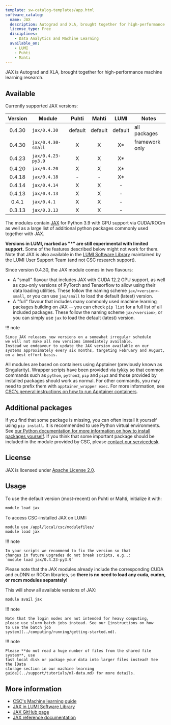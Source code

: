 ```yaml
---
template: sw-catalog-templates/app.html
software_catalog:
  name: JAX
  description: Autograd and XLA, brought together for high-performance machine learning
  license_type: Free
  disciplines:
    - Data Analytics and Machine Learning
  available_on:
    - LUMI
    - Puhti
    - Mahti
---
```


JAX is Autograd and XLA, brought together for high-performance machine
learning research.


## Available

Currently supported JAX versions:

| Version | Module             | Puhti   | Mahti   | LUMI       | Notes          |
|:-------:|--------------------|:-------:|:-------:|:----------:|----------------|
| 0.4.30  | `jax/0.4.30`       | default | default | default    | all packages   |
| 0.4.30  | `jax/0.4.30-small` | X       | X       | X*         | framework only |
| 0.4.23  | `jax/0.4.23-py3.9` | X       | X       | X*         |                |
| 0.4.20  | `jax/0.4.20`       | X       | X       | X*         |                |
| 0.4.18  | `jax/0.4.18`       | -       | -       | X*         |                |
| 0.4.14  | `jax/0.4.14`       | X       | X       | -          |                |
| 0.4.13  | `jax/0.4.13`       | X       | X       | -          |                |
| 0.4.1   | `jax/0.4.1`        | X       | X       | -          |                |
| 0.3.13  | `jax/0.3.13`       | X       | X       | -          |                |

The modules contain [JAX](https://github.com/google/jax/) for Python 3.9
with GPU support via CUDA/ROCm as well as a large list of additional python packages commonly used together with JAX.

**Versions in LUMI, marked as "*" are still experimental with limited
support.** Some of the features described below might not work for them.
Note that JAX is also available in the [LUMI Software Library](https://lumi-supercomputer.github.io/LUMI-EasyBuild-docs/j/jax/)
maintained by the LUMI User Support Team (and not CSC research support).

Since version 0.4.30, the JAX module comes in two flavours:

- A "small" flavour that includes JAX with CUDA 12.2 GPU support, as well as cpu-only versions of
  PyTorch and Tensorflow to allow using their data loading utilities. These follow the naming scheme
  `jax/<version>-small`, or you can use `jax/small` to load the default (latest) version.
- A "full" flavour that includes many commonly used machine learning packages building on JAX -- you can
  check `pip list` for a full list of all included packages. These follow the naming scheme `jax/<version>`,
  or you can simply use `jax` to load the default (latest) version.

!!! note

    Since JAX releases new versions on a somewhat irregular schedule
    we will not make all new versions immediately available.
    Instead we endeavour to update the JAX version available on our systems approximately every six months, targeting February and August, on a best effort basis.

All modules are based on containers using Apptainer (previously known
as Singularity). Wrapper scripts have been provided via [tykky](../computing/containers/tykky.md)
so that common commands such as `python`, `python3`, `pip` and `pip3` and
those provided by installed packages should work as normal.
For other commands, you may need to prefix them with
`apptainer_wrapper exec`. For more information, see [CSC's general
instructions on how to run Apptainer
containers](../computing/containers/run-existing.md).


## Additional packages

If you find that some package is missing, you can often install it
yourself using `pip install`. It is recommended to use Python virtual
environments. See [our Python documentation for more information on
how to install packages
yourself](../support/tutorials/python-usage-guide.md#installing-python-packages-to-existing-modules).
If you think that some important package should be included in the
module provided by CSC, please [contact our
servicedesk](../support/contact.md).

## License

JAX is licensed under [Apache License
2.0](https://github.com/google/jax/blob/main/LICENSE).

## Usage

To use the default version (most-recent) on Puhti or Mahti, initialize it with:

```bash
module load jax
```

To access CSC-installed JAX on LUMI:

```bash
module use /appl/local/csc/modulefiles/
module load jax
```

!!! note

    In your scripts we recommend to fix the version so that
    changes in future upgrades do not break scripts, e.g.,:
    `module load jax/0.4.23-py3.9`

Please note that the JAX modules already include the corresponding
CUDA and cuDNN or ROCm libraries, so **there is no need to load any
cuda, cudnn, or rocm modules separately!**

This will show all available versions of JAX:

```bash
module avail jax
```

!!! note

    Note that the login nodes are not intended for heavy computing,
    please use slurm batch jobs instead. See our [instructions on how
    to use the batch job
    system](../computing/running/getting-started.md).

!!! note

    Please **do not read a huge number of files from the shared file system**, use
    fast local disk or package your data into larger files instead! See the [Data
    storage section in our machine learning
    guide](../support/tutorials/ml-data.md) for more details.

## More information

- [CSC's Machine learning guide](../support/tutorials/ml-guide.md)
- [JAX in LUMI Software Library](https://lumi-supercomputer.github.io/LUMI-EasyBuild-docs/j/jax/)
- [JAX GitHub page](https://github.com/google/jax)
- [JAX reference documentation](https://jax.readthedocs.io/en/latest/)
